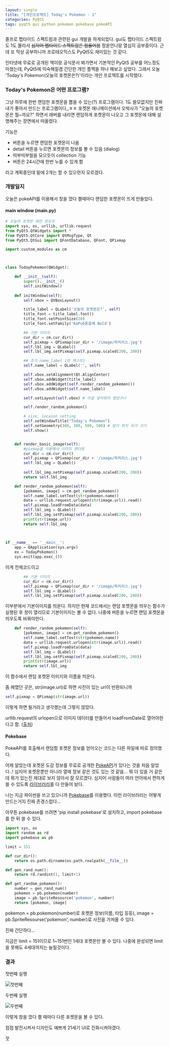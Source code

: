 ```yaml
---
layout: single
title: "[개인프로젝트] Today's Pokemon - 1"
categories: PyQt5
tags: pyqt5 gui python pokemon pokebase pokeAPI
---
```


졸프로 펩타이드 스펙트럼과 관련된 gui 개발을 하게되었다. gui도 펩타이드 스펙트럼도 1도 몰라서 ~~심지어 펩타이드 스펙트럼은 첨들어봄~~ 정윤언니랑 열심히 공부중이다.
근데 또 막상 공부하니까 프로테오믹스도 PyQt5도 재미있는 것 같다.

인터넷에 무료로 공개된 책이랑 공식문서 봐가면서 기본적인 PyQt5 공부를 어느정도 마쳤는데, PyQt5에 익숙해질겸 간단한 개인 플젝을 하나 해보고 싶었다.
그래서 오늘 'Today's Pokemon(오늘의 포켓몬은?)'이라는 개인 프로젝트를 시작했다.


### Today's Pokemon은 어떤 프로그램?
그냥 하루에 한번 랜덤한 포켓몬을 뽑을 수 있는(?) 프로그램이다. 
1도 쓸모없지만 진짜 내가 좋아서 만드는 프로그램이다,,ㅎㅎ
포켓몬 애니메이션에서 오박사가 "오늘의 포켓몬은 뭘~까요?" 하면서 래버를 내리면 랜덤하게 포켓몬이 나오고 그 포켓몬에 대해 설명해주는 장면에서 떠올렸다.

기능은 
- 버튼을 누르면 랜덤한 포켓몬이 나옴
- detail 버튼을 누르면 포켓몬의 정보를 볼 수 있음 (dialog)
- 띠부띠부씰을 모으듯이 collection 기능
- 버튼은 24시간에 한번 누를 수 있게 함

라고 계획중인데 밑에 2개는 할 수 있으련지 모르겠다.


### 개발일지

오늘은 pokeAPI를 이용해서 창을 껐다 켤때마다 랜덤한 포켓몬이 뜨게 만들었다.

#### main window (main.py)

```python
# 오늘의 포켓몬 메인 윈도우
import sys, os, urllib, urllib.request
from PyQt5.QtWidgets import *
from PyQt5.QtCore import QtMsgType, Qt
from PyQt5.QtGui import QFontDatabase, QFont, QPixmap

import custom_modules as cm



class TodayPokemon(QWidget):

    def __init__(self):
        super().__init__()
        self.initWindow()
    
    def initWindow(self):
        self.vbox = QVBoxLayout()

        title_label = QLabel('오늘의 포켓몬은?', self)
        title_font = title_label.font()
        title_font.setPointSize(20)
        title_font.setFamily('KoPub돋움체 Bold')

        ## 기본 이미지
        cur_dir = cm.cur_dir()
        self.pixmap = QPixmap(cur_dir + '/image/파치리스.jpg')
        self.lbl_img = QLabel()
        self.lbl_img.setPixmap(self.pixmap.scaled(200, 200))

        ## 초기 name_label (빈 텍스트)
        self.name_label = QLabel('', self)

        self.vbox.setAlignment(Qt.AlignCenter)
        self.vbox.addWidget(title_label)
        self.vbox.addWidget(self.render_random_pokemon())
        self.vbox.addWidget(self.name_label)

        self.setLayout(self.vbox) # 이걸 넣어줘야 됐었구나

        self.render_random_pokemon()

        # size, locaion setting
        self.setWindowTitle("Today's Pokemon")
        self.setGeometry(300, 300, 500, 500) # 앞이 위치 뒤가 크기
        self.show()


    def render_basic_image(self):
        #pixmap을 이용해서 이미지 렌더링
        cur_dir = cm.cur_dir()
        self.pixmap = QPixmap(cur_dir + '/image/파치리스.jpg')
        self.lbl_img = QLabel()
        
        self.lbl_img.setPixmap(self.pixmap.scaled(200, 200))
        return self.lbl_img

    def render_random_pokemon(self):
        [pokemon, image] = cm.get_random_pokemon()
        self.name_label.setText(str(pokemon.name))
        data = urllib.request.urlopen(str(image.url)).read()
        self.pixmap.loadFromData(data)
        self.lbl_img = QLabel()
        self.lbl_img.setPixmap(self.pixmap.scaled(200, 200))
        print(str(image.url))
        return self.lbl_img

        
        
if __name__ == '__main__':
    app = QApplication(sys.argv)
    ex = TodayPokemon()
    sys.exit(app.exec_())
```

이게 전체코드이고

```python
        ## 기본 이미지
        cur_dir = cm.cur_dir()
        self.pixmap = QPixmap(cur_dir + '/image/파치리스.jpg')
        self.lbl_img = QLabel()
        self.lbl_img.setPixmap(self.pixmap.scaled(200, 200))
```

이부분에서 기본이미지를 띄운다.
하지만 현재 코드에서는 랜덤 포켓몬을 띄우는 함수가 실행된 후 창이 열리므로 기본이미지는 볼 수 없다.
나중에 버튼을 누르면 랜덤 포켓몬을 띄우도록 바꿔야한다.

```python
    def render_random_pokemon(self):
        [pokemon, image] = cm.get_random_pokemon()
        self.name_label.setText(str(pokemon.name))
        data = urllib.request.urlopen(str(image.url)).read()
        self.pixmap.loadFromData(data)
        self.lbl_img = QLabel()
        self.lbl_img.setPixmap(self.pixmap.scaled(200, 200))
        print(str(image.url))
        return self.lbl_img
```

이 함수에서 랜덤 포켓몬 이미지와 이름을 띄운다.

좀 헤맸던 곳은, str(image.url)로 하면 사진이 있는 url이 반환되니까

```python
self.pixmap = QPixmap(str(image.url))
```
이렇게 하면 될거라고 생각했는데 그렇지 않았다.

urllib.request의 urlopen으로 이미지 데이터를 만들어서 loadFromDate로 열어야한다고 함. ([출처](https://stackoverflow.com/questions/11073972/pyqt-set-qlabel-image-from-url))


#### Pokebase

PokeAPI를 호출해서 랜덤함 포켓몬 정보를 얻어오는 코드는 다른 파일에 따로 정의했다.

어제 알았는데 포켓몬 도감 정보를 무료로 공개한 [PokeAPI](https://pokeapi.co/)가 있다는 것을 처음 알았다..!
심지어 포켓몬뿐만 아니라 열매 정보 같은 것도 있는 것 같음... 뭐 더 있을 거 같은데 뭐가 있는진 제대로 보지 않아서 잘 모르겠다.
심지어 사람들이 여러 언어에서 편하게 쓸 수 있도록 [라이브러리](https://pokeapi.co/docs/v2)를 다 만들어 놨다.

나는 지금 파이썬을 쓰고 있으니까 [Pokebase](https://github.com/PokeAPI/pokebase)를 이용했다.
이런 라이브러리는 어떻게 만드는거지 진짜 존경스럽다...

아무튼 pokebase를 쓰려면 'pip install pokebase'로 설치하고, import pokebase를 한 뒤 쓸 수 있다.

```python
import sys, os
import random as rd
import pokebase as pb

limit = 151

def cur_dir():
    return os.path.dirname(os.path.realpath(__file__))

def gen_rand_num():
    return rd.randint(1, limit+1)

def get_random_pokemon():
    number = gen_rand_num()
    pokemon = pb.pokemon(number)
    image = pb.SpriteResource('pokemon', number)
    return [pokemon, image]
```

pokemon = pb.pokemon(number)로 포켓몬 정보(이름, 타입 등등), image = pb.SpriteResourse('pokemon', number)로 사진을 가져올 수 있다.

진짜 간단하다...

지금은 limit = 151이므로 1~151번인 1세대 포켓몬만 볼 수 있다. 나중에 완성되면 limit을 못해도 4세대까지는 늘릴것이다.


### 결과

첫번째 실행

![첫번째](/assets/images/2023/pyqt/2023-02-18-1.png)


두번째 실행

![두번째](/assets/images/2023/pyqt/2023-02-18-2.png)

이렇게 창을 껐다 켤 때마다 다른 포켓몬을 볼 수 있다.

점점 발전시켜서 디자인도 예쁘게 21세기 UI로 진화시켜야겠다.

끗
